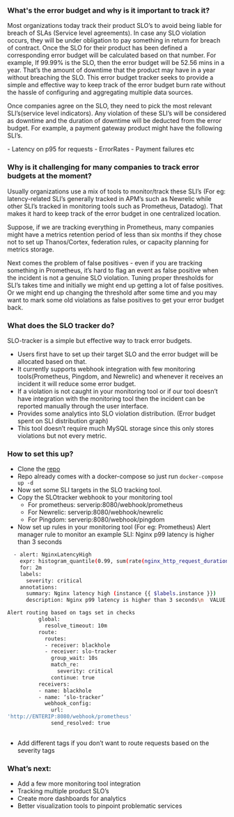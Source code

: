 ### What's the error budget and why is it important to track it?

<p> Most organizations today track their product SLO’s to avoid being liable for breach of SLAs (Service level agreements). In case any SLO violation occurs, they will be under obligation to pay something in return for breach of contract. Once the SLO for their product has been defined a corresponding error budget will be calculated based on that number. For example, If 99.99% is the SLO, then the error budget will be 52.56 mins in a year. That’s the amount of downtime that the product may have in a year without breaching the SLO. This error budget tracker seeks to provide a simple and effective way to keep track of the error budget burn rate without the hassle of configuring and aggregating multiple data sources.</p>   

<p>Once companies agree on the SLO, they need to pick the most relevant SLI’s(service level indicators). Any violation of these SLI’s will be considered as downtime and the duration of downtime will be deducted from the error budget. For example, a payment gateway product might have the following SLI’s.</p>
- Latency on p95 for requests
- ErrorRates
- Payment failures etc


### Why is it challenging for many companies to track error budgets at the moment?

<p>Usually organizations use a mix of tools to monitor/track these SLI’s (For eg: latency-related SLI’s generally tracked in APM’s such as Newrelic while other SLI’s tracked in monitoring tools such as Prometheus, Datadog). That makes it hard to keep track of the error budget in one centralized location.</p>

<p>Suppose, if we are tracking everything in Prometheus, many companies might have a metrics retention period of less than six months if they chose not to set up Thanos/Cortex, federation rules, or capacity planning for metrics storage.</p>

<p>Next comes the problem of false positives - even if you are tracking something in Prometheus, it’s hard to flag an event as false positive when the incident is not a genuine SLO violation. Tuning proper thresholds for SLI’s takes time and initially we might end up getting a lot of false positives. Or we might end up changing the threshold after some time and you may want to mark some old violations as false positives to get your error budget back.</p>


### What does the SLO tracker do?
SLO-tracker is a simple but effective way to track error budgets. 
- Users first have to set up their target SLO and the error budget will be allocated based on that.
- It currently supports webhook integration with few monitoring tools(Prometheus, Pingdom, and Newrelic) and whenever it receives an incident it will reduce some error budget.
- If a violation is not caught in your monitoring tool or if our tool doesn’t have integration with the monitoring tool then the incident can be reported manually through the user interface.
- Provides some analytics into SLO violation distribution. (Error budget spent on SLI distribution graph) 
- This tool doesn’t require much MySQL storage since this only stores violations but not every metric.

### How to set this up?
- Clone the [repo](https://github.com/roshan8/slo-tracker)
- Repo already comes with a docker-compose so just run `docker-compose up -d`
- Now set some SLI targets in the SLO tracking tool.
- Copy the SLOtracker webhook to your monitoring tool
  - For prometheus: serverip:8080/webhook/prometheus
  - For Newrelic: serverip:8080/webhook/newrelic
  - For Pingdom: serverip:8080/webhook/pingdom
- Now set up rules in your monitoring tool (For eg: Prometheus)
Alert manager rule to monitor an example SLI: Nginx p99 latency is higher than 3 seconds 

```sh
  - alert: NginxLatencyHigh
    expr: histogram_quantile(0.99, sum(rate(nginx_http_request_duration_seconds_bucket[2m])) by (host, node)) > 3
    for: 2m
    labels:
      severity: critical
    annotations:
      summary: Nginx latency high (instance {{ $labels.instance }})
      description: Nginx p99 latency is higher than 3 seconds\n  VALUE = {{ $value }}\n  LABELS: {{ $labels }}
```

```sh
Alert routing based on tags set in checks
          global:
            resolve_timeout: 10m
          route:
            routes:
            - receiver: blackhole
            - receiver: slo-tracker
              group_wait: 10s
              match_re:
                severity: critical
              continue: true
          receivers:
          - name: blackhole
          - name: ‘slo-tracker’
            webhook_config: 
              url: 
'http://ENTERIP:8080/webhook/prometheus'
              send_resolved: true
                
```

- Add different tags if you don’t want to route requests based on the severity tags

### What’s next:
- Add a few more monitoring tool integration
- Tracking multiple product SLO’s
- Create more dashboards for analytics
- Better visualization tools to pinpoint problematic services
